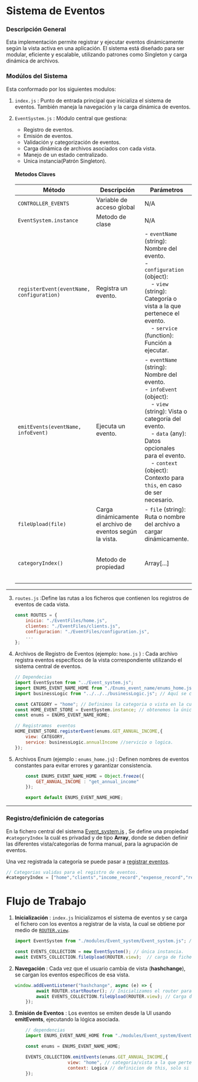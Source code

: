 # Sistema de Eventos

### Descripción General

Esta implementación permite registrar y ejecutar eventos dinámicamente según la vista activa en una aplicación. El sistema está diseñado para ser modular, eficiente y escalable, utilizando patrones como Singleton y carga dinámica de archivos.

### Modúlos del Sistema

Esta conformado por los siguientes modulos:

1. `index.js` : Punto de entrada principal que inicializa el sistema de eventos. También maneja la navegación y la carga dinámica de eventos.

2. `EventSystem.js` : Módulo central que gestiona: 

    - Registro de eventos.
    - Emisión de eventos.
    - Validación y categorización de eventos.
    - Carga dinámica de archivos asociados con cada vista.
    - Manejo de un estado centralizado.
    - Unica instancia(Patrón Singleton).

    #### Metodos Claves

    | **Método**               | **Descripción**                                                                                                                                          | **Parámetros**                                                                                                                                                                                                                           | **Restricciones/Lógica**                                                                                                      |
    |--------------------------|----------------------------------------------------------------------------------------------------------------------------------------------------------|------------------------------------------------------------------------------------------------------------------------------------------------------------------------------------------------------------------------------------------|-------------------------------------------------------------------------------------------------------------------------------|
    | `CONTROLLER_EVENTS` | Variable de acceso global  | N/A | Instancia del sistema de eventos. |
    | `EventSystem.instance` | Metodo de clase | N/A | Obtiene la instancia global al sistema.
    | `registerEvent(eventName, configuration)` | Registra un evento.                                                                                                                                       | - `eventName` (string): Nombre del evento.<br>- `configuration` (object):<br> &nbsp;&nbsp;&nbsp;&nbsp;- `view` (string): Categoría o vista a la que pertenece el evento.<br> &nbsp;&nbsp;&nbsp;&nbsp;- `service` (function): Función a ejecutar. | - `eventName` y `view` deben ser strings alfabéticos en minúsculas  y sin espacios.<br>- No se permiten eventos duplicados.                              |
    | `emitEvents(eventName, infoEvent)`         | Ejecuta un evento.                                                                                                                                       | - `eventName` (string): Nombre del evento.<br>- `infoEvent` (object):<br> &nbsp;&nbsp;&nbsp;&nbsp;- `view` (string): Vista o categoría del evento.<br> &nbsp;&nbsp;&nbsp;&nbsp;- `data` (any): Datos opcionales para el evento.<br> &nbsp;&nbsp;&nbsp;&nbsp;- `context` (object): Contexto para `this`, en caso de ser necesario. | - `eventName` y `view` deben ser strings alfabéticos en minúsculas  y sin espacios.<br>- No se permiten eventos duplicados.                                                                                                             |
    | `fileUpload(file)`                         | Carga dinámicamente el archivo de eventos según la vista.                                                                                                | - `file` (string): Ruta o nombre del archivo a cargar dinámicamente.                                                                                                                                                                     | Usa `import()` para cargar únicamente los eventos necesarios.                                                                |
    | `categoryIndex()` | Metodo de propiedad | Array[...] | Retorna las categorías/vistas registradas en las que se pueden agrupar eventos. |
----

3. `routes.js` :Define las rutas a los ficheros que contienen los registros de eventos de cada vista.

    ```js
    const ROUTES = {
        inicio: "./EventFiles/home.js",
        clientes: "./EventFiles/clients.js",
        configuracion: "./EventFiles/configuration.js",
        ...
    };
    ```

4. <a name="registro-de-eventos"></a>Archivos de Registro de Eventos (ejemplo:  `home.js` ) : Cada archivo registra eventos específicos de la vista correspondiente utilizando el sistema central de eventos.

    ```js
    // Dependecias
    import EventSystem from "../Event_system.js";
    import ENUMS_EVENT_NAME_HOME from "./Enums_event_name/enums_home.js"; // nombres de eventos.
    import businessLogic from "../../../businessLogic.js"; // Aquí se carga la lógica de negocio(archivo de prueba). 

    const CATEGORY = "home"; // Definimos la categoria o vista en la cuál se van a registrar los eventos en el sistema.
    const HOME_EVENT_STORE = EventSystem.instance; // obtenemos la única instancia al sistema de eventos.
    const enums = ENUMS_EVENT_NAME_HOME;

    // Registramos  eventos
    HOME_EVENT_STORE.registerEvent(enums.GET_ANNUAL_INCOME,{
        view: CATEGORY, 
        service: businessLogic.annualIncome //servicio o logica.
    });
    ```


5. Archivos Enum (ejemplo : `enums_home.js`) : Definen nombres de eventos constantes para evitar errores y garantizar consistencia.

    ```js
        const ENUMS_EVENT_NAME_HOME = Object.freeze({
            GET_ANNUAL_INCOME : "get_annual_income"
        });

        export default ENUMS_EVENT_NAME_HOME;
    ```

----

### Registro/definición de categorías

En la fichero central del sistema [Event_system.js](../js/modules/Event_system/Event_system.js) , Se define una propiedad  `#categoryIndex`  la cuál es privadad y de tipo **Array**, donde se deben definir las diferentes vista/categorías de forma manual, para la agrupación de eventos. 

Una vez registrada la categoría se puede pasar a [registrar eventos](#registro-de-eventos).

```js
// Categorias validas para el registro de eventos.
#categoryIndex = ["home","clients","income_record","expense_record","reminder","account","configuration"];
```

# Flujo de Trabajo

1. **Inicialización** : `index.js` Inicializamos  el sistema de eventos  y se carga el fichero con los eventos a registrar de la vista, la cual se obtiene por medio de [`ROUTER.view`]().

    ```js
    import EventSystem from "./modules/Event_system/Event_system.js"; // sistema de eventos.

    const EVENTS_COLLECTION = new EventSystem(); // única instancia.
    await EVENTS_COLLECTION.fileUpload(ROUTER.view);  // carga de fichero.
    ```

2. **Navegación** : Cada vez que el usuario cambia de vista (**hashchange**), se cargan los eventos específicos de esa vista.

    ```js
    window.addEventListener("hashchange", async (e) => {
            await ROUTER.startRouter(); // Inicializamos el router para obtener la nueva vista.
            await EVENTS_COLLECTION.fileUpload(ROUTER.view); // Carga de fichero que contienen los eventos de la vista solicitada.
        });
    ```

3. **Emisión de Eventos** : Los eventos se emiten desde la UI usando **emitEvents**, ejecutando la lógica asociada.

    ```js
        // dependencias
        import ENUMS_EVENT_NAME_HOME from "./modules/Event_system/EventFiles/Enums_event_name/enums_home.js"; // nombre de eventos, cada fichero tiene su propio enums.

        const enums = ENUMS_EVENT_NAME_HOME;

        EVENTS_COLLECTION.emitEvents(enums.GET_ANNUAL_INCOME,{
                        view: "home", // categoria/vista a la que pertenece dicho evento
                        context: Logica // definicion de this, solo si es necesario (opcional).
        });
    ```



































